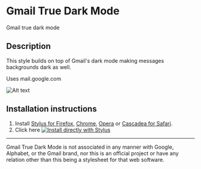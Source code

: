 # Gmail True Dark Mode
Gmail true dark mode

## Description
This style builds on top of Gmail's dark mode making messages backgrounds dark as well.

Uses mail.google.com

![Alt text](https://cdn.githubraw.com/aalvarado/gmail-true-dark/main/gmail-true-dark-mode-preview.webp)

## Installation instructions
1. Install [Stylus for Firefox](https://addons.mozilla.org/en-US/firefox/addon/styl-us/), [Chrome](https://chrome.google.com/webstore/detail/stylus/clngdbkpkpeebahjckkjfobafhncgmne), [Opera](https://addons.opera.com/en-gb/extensions/details/stylus/) or [Cascadea for Safari](https://cascadea.app/).
2. Click here [![Install directly with Stylus](https://img.shields.io/badge/Install%20directly%20with-Stylus-00adad.svg)](https://raw.githubusercontent.com/aalvarado/gmail-true-dark/main/GmailTrueDarkMode.user.css)

---

Gmail True Dark Mode is not associated in any manner with Google, Alphabet, or the Gmail brand, nor this is an official project or have any relation other than this being a stylesheet for that web software.

